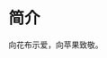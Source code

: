<!--
 * @Author: cbw
 * @Date: 2023-08-10 21:14:24
 * @LastEditors: cbw
 * @LastEditTime: 2023-09-02 21:43:55
 * @Description:
-->

# 简介

向花布示爱，向苹果致敬。
